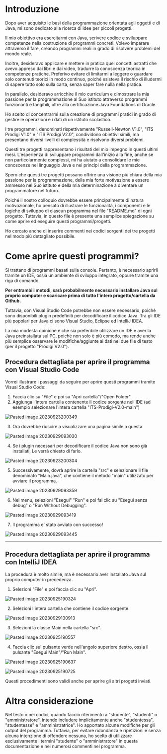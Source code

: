 
# Introduzione

Dopo aver acquisito le basi della programmazione orientata agli oggetti e di Java, mi sono dedicato alla ricerca di idee per piccoli progetti. 

Il mio obiettivo era esercitarmi con Java, scrivere codice e sviluppare competenze nella costruzione di programmi concreti. Volevo imparare attraverso il fare, creando programmi reali in grado di risolvere problemi del mondo reale. 

Inoltre, desideravo applicare e mettere in pratica quei concetti astratti che avevo appreso dai libri e dai video, tradurre la conoscenza teorica in competenze pratiche. Preferivo evitare di limitarmi a leggere o guardare solo contenuti teorici in modo continuo, poiché esisteva il rischio di illudermi di sapere tutto solo sulla carta, senza saper fare nulla nella pratica. 

In parallelo, desideravo arricchire il mio curriculum e dimostrare la mia passione per la programmazione al Suo istituto attraverso programmi funzionanti e tangibili, oltre alla certificazione Java Foundations di Oracle.

Ho scelto di concentrarmi sulla creazione di programmi pratici in grado di gestire le operazioni e i dati di un istituto scolastico.

I tre programmi, denominati rispettivamente "Russell-Newton V1.0", "ITS Prodigi V1.0" e "ITS Prodigi V2.0", condividono obiettivi simili, ma presentano diversi livelli di complessità e risolvono diversi problemi.

Questi tre progetti rappresentano i risultati del mio impegno in questi ultimi mesi. L'esperienza di sviluppare programmi dall'inizio alla fine, anche se non particolarmente complessi, mi ha aiutato a consolidare le mie conoscenze nel linguaggio Java e nei principi della programmazione.

Spero che questi tre progetti possano offrire una visione più chiara della mia passione per la programmazione, della mia forte motivazione a essere ammesso nel Suo istituto e della mia determinazione a diventare un programmatore nel futuro.

Poiché il nostro colloquio dovrebbe essere principalmente di natura motivazionale, ho pensato di illustrare le funzionalità, i componenti e le logiche di sviluppo di ciascun programma nel file "README.md" di ogni progetto. Tuttavia, in questo file è presente una semplice spiegazione su come aprire ed eseguire questi programmi/progetti.

Ho cercato anche di inserire commenti nei codici sorgenti dei tre progetti nel modo più dettagliato possibile.

# Come aprire questi programmi? 
Si trattano di programmi basati sulla console. Pertanto, è necessario aprirli tramite un IDE, ossia un ambiente di sviluppo integrato, oppure tramite una riga di comando.

**Per entrambi i metodi, sarà probabilmente necessario installare Java sul proprio computer e scaricare prima di tutto l'intero progetto/cartella da Github.**

Tuttavia, con Visual Studio Code potrebbe non essere necessario, poiché sono disponibili plugin predefiniti per decodificare il codice Java. Tra gli IDE più popolari per Java ci sono Visual Studio, Eclipse ed IntelliJ IDEA. 

La mia modesta opinione è che sia preferibile utilizzare un IDE e aver la Java preinstallata sul PC, poiché non solo è più comodo, ma rende anche più semplice osservare le modifiche/aggiunte ai dati nei due file di testo (per il progetto "Prodigi V2.0").


## Procedura dettagliata per aprire il programma con Visual Studio Code

Vorrei illustrare i passaggi da seguire per aprire questi programmi tramite Visual Studio Code:
1. Faccia clic su "File" e poi su "Apri cartella"/"Open Folder".
2. Aggiunga l'intera cartella contenente il codice sorgente nell'IDE (ad esempio selezionare l'intera cartella "ITS-Prodigi-V2.0-main")


![Pasted image 20230923200349](https://github.com/gianni-jin14/Russell-Newton-V1.0-in-Java/assets/129873947/9f9e637b-c53e-4b77-bd64-d7a30c7438d1)



3. Ora dovrebbe riuscire a visualizzare una pagina simile a questa:

![Pasted image 20230929093030](https://github.com/gianni-jin14/Russell-Newton-V1.0-in-Java/assets/129873947/dcda8f16-35bb-4480-b340-bcff33134969)

4. Se i plugin necessari per decodificare il codice Java non sono già installati, Le verrà chiesto di farlo.

![Pasted image 20230923200304](https://github.com/gianni-jin14/Russell-Newton-V1.0-in-Java/assets/129873947/8cc5097e-d744-490a-86fb-47415d2fcd9c)


5. Successivamente, dovrà aprire la cartella "src" e selezionare il file denominato "Main.java", che contiene il metodo "main" utilizzato per avviare il programma.

![Pasted image 20230929093359](https://github.com/gianni-jin14/Russell-Newton-V1.0-in-Java/assets/129873947/8929fd49-bd5a-4cc4-b9d6-8ab6bc94aac9)

6. Nel menu, selezioni "Esegui" "Run" e poi fai clic su "Esegui senza debug" o "Run Without Debugging".

![Pasted image 20230929093419](https://github.com/gianni-jin14/Russell-Newton-V1.0-in-Java/assets/129873947/e059f91d-5dcc-4e0d-aa96-77227496a182)

7. Il programma e' stato avviato con successo!

![Pasted image 20230929093445](https://github.com/gianni-jin14/Russell-Newton-V1.0-in-Java/assets/129873947/acbb5e6c-b13c-416e-a0f5-427dd7f7abdd)


---
## Procedura dettagliata per aprire il programma con IntelliJ IDEA
La procedura è molto simile, ma è necessario aver installato Java sul proprio computer in precedenza.

1. Selezioni "File" e poi faccia clic su "Apri".

![Pasted image 20230925190324](https://github.com/gianni-jin14/Russell-Newton-V1.0-in-Java/assets/129873947/630163cb-82ce-497d-a97a-77106505de3e)


2. Selezioni l'intera cartella che contiene il codice sorgente.

![Pasted image 20230929130913](https://github.com/gianni-jin14/Russell-Newton-V1.0-in-Java/assets/129873947/57af9564-1b85-4bc1-b870-ebadaff00366)


3. Selezioni la classe Main nella cartella "src".

![Pasted image 20230925190557](https://github.com/gianni-jin14/Russell-Newton-V1.0-in-Java/assets/129873947/d5772923-3e63-4c62-a800-6ac3257fb437)

4. Faccia clic sul pulsante verde nell'angolo superiore destro, ossia il pulsante "Esegui Main"/"Run Main".

![Pasted image 20230925190637](https://github.com/gianni-jin14/Russell-Newton-V1.0-in-Java/assets/129873947/8a022066-94e8-4778-a4db-480694ce229c)


![Pasted image 20230925190725](https://github.com/gianni-jin14/Russell-Newton-V1.0-in-Java/assets/129873947/a826c78d-cc59-4658-9750-031e6a9eb61b)

Questi procedimenti sono validi anche per aprire gli altri progetti inviati.


# Altra considerazione

Nel testo o nei codici, quando faccio riferimento a "studente", "studenti" o "amministratore", intendo includere implicitamente anche "studentessa", "studentesse" e "amministratrice". Ho apportato alcune modifiche per gli output del programma. Tuttavia, per evitare ridondanza e ripetizioni e senza alcuna intenzione di offendere nessuna, ho scelto di utilizzare esclusivamente i termini "studente" o "amministratore" in questa documentazione e nei numerosi commenti nel programma.

